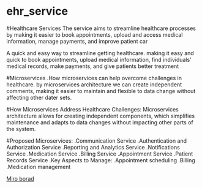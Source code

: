 # ehr_service

#Healthcare Services 
The service aims to streamline healthcare processes by making it easier to
book appointments, upload and access medical information, manage payments,
and improve patient car

A quick and easy way to streamline getting healthcare.
making it easy and quick to book appointments, upload medical information,
find individuals' medical records, make payments, and give patients better
treatment

#Microservices
.How microservices can help overcome challenges in healthcare.
by microservices architecture we can create independent comments, making 
it easier to maintain and flexible to data change without affecting other
dater sets.

#How Microservices Address Healthcare Challenges:
Microservices architecture allows for creating independent components,
which simplifies maintenance and adapts to data changes without impacting
other parts of the system.

#Proposed Microservices:
.Communication Service
.Authentication and Authorization Service
.Reporting and Analytics Service
.Notifications Service
.Medication Service
.Billing Service
.Appointment Service
.Patient Records Service
.Key Aspects to Manage:
.Appointment scheduling
.Billing
.Medication management

[Miro borad](https://miro.com/app/board/uXjVKj4-6Zw=/)
